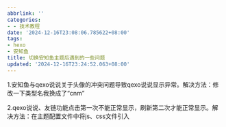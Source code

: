 ```yaml
---
abbrlink: ''
categories:
- - 技术教程
date: '2024-12-16T23:08:06.785622+08:00'
tags:
- hexo
- 安知鱼
title: 切换安知鱼主题后遇到的一些问题
updated: '2024-12-16T23:24:52.063+08:00'
---
```

1.安知鱼与qexo说说关于头像的冲突问题导致qexo说说显示异常。解决方法：修改一下类型名我换成了“cnm”

2.qexo说说、友链功能点击第一次不能正常显示，刷新第二次才能正常显示。解决方法：在主题配置文件中将js、css文件引入

